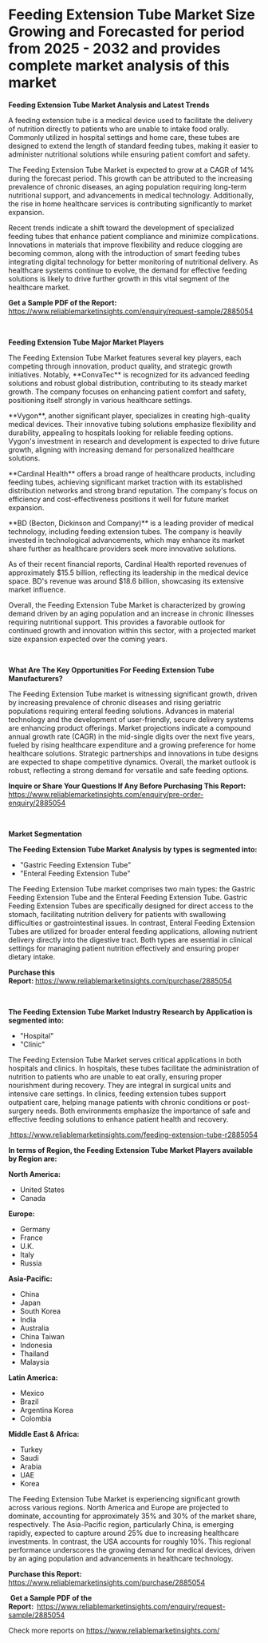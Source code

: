 <p><h1>Feeding Extension Tube Market Size Growing and Forecasted for period from 2025 - 2032 and provides complete market analysis of this market</h1></p><p><strong>Feeding Extension Tube Market Analysis and Latest Trends</strong></p>
<p><p>A feeding extension tube is a medical device used to facilitate the delivery of nutrition directly to patients who are unable to intake food orally. Commonly utilized in hospital settings and home care, these tubes are designed to extend the length of standard feeding tubes, making it easier to administer nutritional solutions while ensuring patient comfort and safety. </p><p>The Feeding Extension Tube Market is expected to grow at a CAGR of 14% during the forecast period. This growth can be attributed to the increasing prevalence of chronic diseases, an aging population requiring long-term nutritional support, and advancements in medical technology. Additionally, the rise in home healthcare services is contributing significantly to market expansion. </p><p>Recent trends indicate a shift toward the development of specialized feeding tubes that enhance patient compliance and minimize complications. Innovations in materials that improve flexibility and reduce clogging are becoming common, along with the introduction of smart feeding tubes integrating digital technology for better monitoring of nutritional delivery. As healthcare systems continue to evolve, the demand for effective feeding solutions is likely to drive further growth in this vital segment of the healthcare market.</p></p>
<p><strong>Get a Sample PDF of the Report:&nbsp;</strong> <a href="https://www.reliablemarketinsights.com/enquiry/request-sample/2885054?utm_campaign=2013&utm_medium=2&utm_source=Github&utm_content=ia&utm_term=13032025&utm_id=feeding-extension-tube">https://www.reliablemarketinsights.com/enquiry/request-sample/2885054</a></p>
<p>&nbsp;</p>
<p><strong>Feeding Extension Tube Major Market Players</strong></p>
<p><p>The Feeding Extension Tube Market features several key players, each competing through innovation, product quality, and strategic growth initiatives. Notably, **ConvaTec** is recognized for its advanced feeding solutions and robust global distribution, contributing to its steady market growth. The company focuses on enhancing patient comfort and safety, positioning itself strongly in various healthcare settings.</p><p>**Vygon**, another significant player, specializes in creating high-quality medical devices. Their innovative tubing solutions emphasize flexibility and durability, appealing to hospitals looking for reliable feeding options. Vygon's investment in research and development is expected to drive future growth, aligning with increasing demand for personalized healthcare solutions.</p><p>**Cardinal Health** offers a broad range of healthcare products, including feeding tubes, achieving significant market traction with its established distribution networks and strong brand reputation. The company's focus on efficiency and cost-effectiveness positions it well for future market expansion.</p><p>**BD (Becton, Dickinson and Company)** is a leading provider of medical technology, including feeding extension tubes. The company is heavily invested in technological advancements, which may enhance its market share further as healthcare providers seek more innovative solutions.</p><p>As of their recent financial reports, Cardinal Health reported revenues of approximately $15.5 billion, reflecting its leadership in the medical device space. BD's revenue was around $18.6 billion, showcasing its extensive market influence.</p><p>Overall, the Feeding Extension Tube Market is characterized by growing demand driven by an aging population and an increase in chronic illnesses requiring nutritional support. This provides a favorable outlook for continued growth and innovation within this sector, with a projected market size expansion expected over the coming years.</p></p>
<p>&nbsp;</p>
<p><strong>What Are The Key Opportunities For Feeding Extension Tube Manufacturers?</strong></p>
<p><p>The Feeding Extension Tube market is witnessing significant growth, driven by increasing prevalence of chronic diseases and rising geriatric populations requiring enteral feeding solutions. Advances in material technology and the development of user-friendly, secure delivery systems are enhancing product offerings. Market projections indicate a compound annual growth rate (CAGR) in the mid-single digits over the next five years, fueled by rising healthcare expenditure and a growing preference for home healthcare solutions. Strategic partnerships and innovations in tube designs are expected to shape competitive dynamics. Overall, the market outlook is robust, reflecting a strong demand for versatile and safe feeding options.</p></p>
<p><strong>Inquire or Share Your Questions If Any Before Purchasing This Report:</strong> <a href="https://www.reliablemarketinsights.com/enquiry/pre-order-enquiry/2885054?utm_campaign=2013&utm_medium=2&utm_source=Github&utm_content=ia&utm_term=13032025&utm_id=feeding-extension-tube">https://www.reliablemarketinsights.com/enquiry/pre-order-enquiry/2885054</a></p>
<p>&nbsp;</p>
<p><strong>Market Segmentation</strong></p>
<p><strong>The Feeding Extension Tube Market Analysis by types is segmented into:</strong></p>
<p><ul><li>"Gastric Feeding Extension Tube"</li><li>"Enteral Feeding Extension Tube"</li></ul></p>
<p><p>The Feeding Extension Tube market comprises two main types: the Gastric Feeding Extension Tube and the Enteral Feeding Extension Tube. Gastric Feeding Extension Tubes are specifically designed for direct access to the stomach, facilitating nutrition delivery for patients with swallowing difficulties or gastrointestinal issues. In contrast, Enteral Feeding Extension Tubes are utilized for broader enteral feeding applications, allowing nutrient delivery directly into the digestive tract. Both types are essential in clinical settings for managing patient nutrition effectively and ensuring proper dietary intake.</p></p>
<p><strong>Purchase this Report:&nbsp;</strong><a href="https://www.reliablemarketinsights.com/purchase/2885054?utm_campaign=2013&utm_medium=2&utm_source=Github&utm_content=ia&utm_term=13032025&utm_id=feeding-extension-tube">https://www.reliablemarketinsights.com/purchase/2885054</a></p>
<p>&nbsp;</p>
<p><strong>The Feeding Extension Tube Market Industry Research by Application is segmented into:</strong></p>
<p><ul><li>"Hospital"</li><li>"Clinic"</li></ul></p>
<p><p>The Feeding Extension Tube Market serves critical applications in both hospitals and clinics. In hospitals, these tubes facilitate the administration of nutrition to patients who are unable to eat orally, ensuring proper nourishment during recovery. They are integral in surgical units and intensive care settings. In clinics, feeding extension tubes support outpatient care, helping manage patients with chronic conditions or post-surgery needs. Both environments emphasize the importance of safe and effective feeding solutions to enhance patient health and recovery.</p></p>
<p><a href="https://www.reliablemarketinsights.com/feeding-extension-tube-r2885054?utm_campaign=2013&utm_medium=2&utm_source=Github&utm_content=ia&utm_term=13032025&utm_id=feeding-extension-tube">&nbsp;https://www.reliablemarketinsights.com/feeding-extension-tube-r2885054</a></p>
<p><strong>In terms of Region, the Feeding Extension Tube Market Players available by Region are:</strong></p>
<p>
    <p> <strong> North America: </strong>
        <ul>
            <li>United States</li>
            <li>Canada</li>
        </ul>
        </p> 
    <p> <strong> Europe: </strong>
        <ul>
            <li>Germany</li>
            <li>France</li>
            <li>U.K.</li>
            <li>Italy</li>
            <li>Russia</li>
        </ul>
        </p> 
    <p> <strong> Asia-Pacific: </strong>
        <ul>
            <li>China</li>
            <li>Japan</li>
            <li>South Korea</li>
            <li>India</li>
            <li>Australia</li>
            <li>China Taiwan</li>
            <li>Indonesia</li>
            <li>Thailand</li>
            <li>Malaysia</li>
        </ul>
        </p> 
    <p> <strong> Latin America: </strong>
        <ul>
            <li>Mexico</li>
            <li>Brazil</li>
            <li>Argentina Korea</li>
            <li>Colombia</li>
        </ul>
        </p> 
    <p> <strong> Middle East & Africa: </strong>
        <ul>
            <li>Turkey</li>
            <li>Saudi</li>
            <li>Arabia</li>
            <li>UAE</li>
            <li>Korea</li>
        </ul>
    </p>
    </p>
<p><p>The Feeding Extension Tube Market is experiencing significant growth across various regions. North America and Europe are projected to dominate, accounting for approximately 35% and 30% of the market share, respectively. The Asia-Pacific region, particularly China, is emerging rapidly, expected to capture around 25% due to increasing healthcare investments. In contrast, the USA accounts for roughly 10%. This regional performance underscores the growing demand for medical devices, driven by an aging population and advancements in healthcare technology.</p></p>
<p><strong>Purchase this Report: </strong><a href="https://www.reliablemarketinsights.com/purchase/2885054?utm_campaign=2013&utm_medium=2&utm_source=Github&utm_content=ia&utm_term=13032025&utm_id=feeding-extension-tube">https://www.reliablemarketinsights.com/purchase/2885054</a></p>
<p>&nbsp;<strong>Get a Sample PDF of the Report:&nbsp;&nbsp;</strong><a href="https://www.reliablemarketinsights.com/enquiry/request-sample/2885054?utm_campaign=2013&utm_medium=2&utm_source=Github&utm_content=ia&utm_term=13032025&utm_id=feeding-extension-tube">https://www.reliablemarketinsights.com/enquiry/request-sample/2885054</a></p>
<p><strong></strong></p>
<p>Check more reports on <a href="https://www.reliablemarketinsights.com/?utm_campaign=2013&utm_medium=2&utm_source=Github&utm_content=ia&utm_term=13032025&utm_id=feeding-extension-tube">https://www.reliablemarketinsights.com/</a></p>